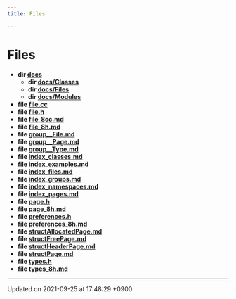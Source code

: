 ```yaml
---
title: Files

---
```


# Files




* **dir [docs](Files/dir_49e56c817e5e54854c35e136979f97ca.md#dir-docs)** 
    * **dir [docs/Classes](Files/dir_f80231234abcd4b9cb00097fc3e9cdeb.md#dir-docs/classes)** 
    * **dir [docs/Files](Files/dir_1557fe047a7d75e73bc869cb4be4afec.md#dir-docs/files)** 
    * **dir [docs/Modules](Files/dir_fcbb4f4cb2529cc7a80c658b3e945a19.md#dir-docs/modules)** 
* **file [file.cc](Files/file_8cc.md#file-file.cc)** 
* **file [file.h](Files/file_8h.md#file-file.h)** 
* **file [file_8cc.md](Files/file__8cc_8md.md#file-file-8cc.md)** 
* **file [file_8h.md](Files/file__8h_8md.md#file-file-8h.md)** 
* **file [group__File.md](Files/group____File_8md.md#file-group--file.md)** 
* **file [group__Page.md](Files/group____Page_8md.md#file-group--page.md)** 
* **file [group__Type.md](Files/group____Type_8md.md#file-group--type.md)** 
* **file [index_classes.md](Files/index__classes_8md.md#file-index-classes.md)** 
* **file [index_examples.md](Files/index__examples_8md.md#file-index-examples.md)** 
* **file [index_files.md](Files/index__files_8md.md#file-index-files.md)** 
* **file [index_groups.md](Files/index__groups_8md.md#file-index-groups.md)** 
* **file [index_namespaces.md](Files/index__namespaces_8md.md#file-index-namespaces.md)** 
* **file [index_pages.md](Files/index__pages_8md.md#file-index-pages.md)** 
* **file [page.h](Files/page_8h.md#file-page.h)** 
* **file [page_8h.md](Files/page__8h_8md.md#file-page-8h.md)** 
* **file [preferences.h](Files/preferences_8h.md#file-preferences.h)** 
* **file [preferences_8h.md](Files/preferences__8h_8md.md#file-preferences-8h.md)** 
* **file [structAllocatedPage.md](Files/structAllocatedPage_8md.md#file-structallocatedpage.md)** 
* **file [structFreePage.md](Files/structFreePage_8md.md#file-structfreepage.md)** 
* **file [structHeaderPage.md](Files/structHeaderPage_8md.md#file-structheaderpage.md)** 
* **file [structPage.md](Files/structPage_8md.md#file-structpage.md)** 
* **file [types.h](Files/types_8h.md#file-types.h)** 
* **file [types_8h.md](Files/types__8h_8md.md#file-types-8h.md)** 



-------------------------------

Updated on 2021-09-25 at 17:48:29 +0900
